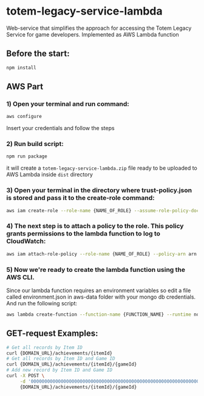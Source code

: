 # totem-legacy-service-lambda

Web-service that simplifies the approach for accessing the Totem Legacy Service for game developers. Implemented as AWS Lambda function

## Before the start:

```bash
npm install
```

## AWS Part

### 1) Open your terminal and run command:

```bash
aws configure
```

Insert your credentials and follow the steps

### 2) Run build script:

```bash
npm run package
```

it will create a `totem-legacy-service-lambda.zip` file ready to be uploaded to AWS Lambda inside `dist` directory

### 3) Open your terminal in the directory where trust-policy.json is stored and pass it to the create-role command:

```bash
aws iam create-role --role-name {NAME_OF_ROLE} --assume-role-policy-document file://aws-data/trust-policy.json
```

### 4) The next step is to attach a policy to the role. This policy grants permissions to the lambda function to log to CloudWatch:

```bash
aws iam attach-role-policy --role-name {NAME_OF_ROLE} --policy-arn arn:aws:iam::aws:policy/service-role/AWSLambdaBasicExecutionRole
```

### 5) Now we're ready to create the lambda function using the AWS CLI.

Since our lambda function requires an environment variables so edit a file called environment.json in aws-data folder with your mongo db credentials. And run the following script:

```bash
aws lambda create-function --function-name {FUNCTION_NAME} --runtime nodejs14.x --zip-file fileb://dist/totem-legacy-service-lambda.zip --handler index.handler --environment file://aws-data/environment.json --role "arn:aws:iam::{YOUR_ACCOUNT_NUMBER}:role/{NAME_OF_ROLE}"
```

## GET-request Examples:

```bash
# Get all records by Item ID
curl {DOMAIN_URL}/achievements/{itemId}
# Get all records by Item ID and Game ID
curl {DOMAIN_URL}/achievements/{itemId}/{gameId}
# Add new record by Item ID and Game ID
curl -X POST \
     -d '000000000000000000000000000000000000000000000000000000000000000000000000000000' \
     {DOMAIN_URL}/achievements/{itemId}/{gameId}
```
